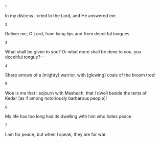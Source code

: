 <sup>1</sup> 

In my distress I cried to the Lord, and He answered me. 

<sup>2</sup> 

Deliver me, O Lord, from lying lips and from deceitful tongues. 

<sup>3</sup> 

What shall be given to you? Or what more shall be done to you, you deceitful tongue?-- 

<sup>4</sup> 

Sharp arrows of a [mighty] warrior, with [glowing] coals of the broom tree! 

<sup>5</sup> 

Woe is me that I sojourn with Meshech, that I dwell beside the tents of Kedar [as if among notoriously barbarous people]! 

<sup>6</sup> 

My life has too long had its dwelling with him who hates peace. 

<sup>7</sup> 

I am for peace; but when I speak, they are for war.